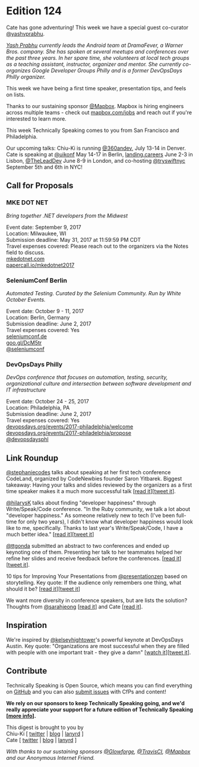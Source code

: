 # Edition 124
Cate has gone adventuring! This week we have a special guest co-curator [@yashvprabhu](https://twitter.com/yashvprabhu).

*[Yash Prabhu](https://twitter.com/yashvprabhu) currently leads the Android team at DramaFever, a Warner Bros. company. She has spoken at several meetups and conferences over the past three years. In her spare time, she volunteers at local tech groups as a teaching assistant, instructor, organizer and mentor. She currently co-organizes Google Developer Groups Philly and is a former DevOpsDays Philly organizer.*

This week we have being a first time speaker, presentation tips, and feels on lists.

Thanks to our sustaining sponsor [@Mapbox](http://twitter.com/mapbox). Mapbox is hiring engineers across multiple teams - check out [mapbox.com/jobs](http://mapbox.com/jobs) and reach out if you're interested to learn more.

This week Technically Speaking comes to you from San Francisco and Philadelphia.

Our upcoming talks: Chiu-Ki is running [@360andev](http://twitter.com/360andev), July 13-14 in Denver. Cate is speaking at [@uikonf](http://twitter.com/uikonf) May 14-17 in Berlin, [landing.careers](https://landing.careers/) June 2-3 in Lisbon, [@TheLeadDev](http://twitter.com/theleaddev) June 8-9 in London, and co-hosting [@tryswiftnyc](http://twitter.com/tryswiftnyc) September 5th and 6th in NYC!


## Call for Proposals

### MKE DOT NET
*Bring together .NET developers from the Midwest*

Event date: September 9, 2017  
Location: Milwaukee, WI  
Submission deadline: May 31, 2017 at 11:59:59 PM CDT  
Travel expenses covered: Please reach out to the organizers via the Notes field to discuss.  
[mkedotnet.com](http://www.mkedotnet.com/)  
[papercall.io/mkedotnet2017](https://www.papercall.io/mkedotnet2017)


### SeleniumConf Berlin
*Automated Testing. Curated by the Selenium Community. Run by White October Events.*

Event date: October 9 - 11, 2017  
Location: Berlin, Germany  
Submission deadline: June 2, 2017  
Travel expenses covered: Yes  
[seleniumconf.de](http://seleniumconf.de/)  
[goo.gl/DcM5tr](https://goo.gl/DcM5tr)  
[@seleniumconf](https://twitter.com/seleniumconf)


### DevOpsDays Philly
*DevOps conference that focuses on automation, testing, security, organizational culture and intersection between software development and IT infrastructure*

Event date: October 24 - 25, 2017  
Location: Philadelphia, PA   
Submission deadline: June 2, 2017  
Travel expenses covered: Yes  
[devopsdays.org/events/2017-philadelphia/welcome](https://www.devopsdays.org/events/2017-philadelphia/welcome)  
[devopsdays.org/events/2017-philadelphia/propose](https://www.devopsdays.org/events/2017-philadelphia/propose)  
[@devopsdaysphl](https://twitter.com/devopsdaysphl)

## Link Roundup

[@stephaniecodes](https://twitter.com/stephaniecodes) talks about speaking at her first tech conference CodeLand, organized by CodeNewbies founder Saron Yitbarek. Biggest takeaway: Having your talks and slides reviewed by the organizers as a first time speaker makes it a much more successful talk [[read it](https://medium.com/@secretsquirrel/what-its-like-to-be-a-first-time-speaker-at-the-most-inclusive-tech-conference-ever-5b92bf2bfc3e)][[tweet it](https://twitter.com/home?status=Being%20a%20first%20time%20speaker%20at%20the%20most%20inclusive%20tech%20conference%20ever%20by%20%40stephaniecodes%20https%3A//medium.com/%40secretsquirrel/what-its-like-to-be-a-first-time-speaker-at-the-most-inclusive-tech-conference-ever-5b92bf2bfc3e%20via%20%40techspeakdigest)].

[@hilarysK](https://twitter.com/hilarysk) talks about finding "developer happiness" through Write/Speak/Code conference. "In the Ruby community, we talk a lot about "developer happiness." As someone relatively new to tech (I've been full-time for only two years), I didn't know what developer happiness would look like to me, specifically. Thanks to last year's Write/Speak/Code, I have a much better idea." [[read it](https://tenforward.consulting/blog/finding-my-version-of-developer-happiness-through-Write-Speak-Code)][[tweet it](https://twitter.com/home?status=Finding%20my%20version%20of%20%22developer%20happiness%22%20through%20%40WriteSpeakCode%20by%20%40hilarysK%20https%3A//tenforward.consulting/blog/finding-my-version-of-developer-happiness-through-Write-Speak-Code%20via%20%40techspeakdigest)]

[@ttgonda](https://twitter.com/ttgonda) submitted an abstract to two conferences and ended up keynoting one of them. Presenting her talk to her teammates helped her refine her slides and receive feedback before the conferences. [[read it](https://collectiveidea.com/blog/archives/2017/05/08/speak-at-a-conference-achievement-unlocked)][[tweet it](https://twitter.com/home?status=My%20First%20Conference%20Talk%20by%20%40ttgonda%20https%3A//collectiveidea.com/blog/archives/2017/05/08/speak-at-a-conference-achievement-unlocked%20via%20%40techspeakdigest)].

10 tips for Improving Your Presentations from
[@presentationzen](https://twitter.com/presentationzen) based on storytelling. Key quote: If the audience only remembers one thing, what should it be? [[read it](http://www.presentationzen.com/presentationzen/2014/11/10-tips-for-improving-your-presentations-lectures-speeches.html)][[tweet it](https://twitter.com/home?status=Presentation%20Zen%3A%2010%20tips%20for%20Improving%20Your%20Presentations%20by%20%40presentationzen%20http%3A//www.presentationzen.com/presentationzen/2014/11/10-tips-for-improving-your-presentations-lectures-speeches.html%20via%20%40techspeakdigest)]

We want more diversity in conference speakers, but are lists the solution? Thoughts from [@sarahjeong](https://twitter.com/sarahjeong) [[read it](https://twitter.com/sarahjeong/status/859837698906783744)] and Cate [[read it](https://twitter.com/catehstn/status/859852364521537537)].


## Inspiration

We're inspired by [@kelseyhightower](https://twitter.com/kelseyhightower)'s powerful keynote at DevOpsDays Austin. Key quote: "Organizations are most successful when they are filled with people with one important trait - they give a damn" [[watch it](https://www.youtube.com/watch?v=36S7N7OZSTI&feature=youtu.be&t=45m30s)][[tweet it](https://twitter.com/home?status=DevOps%20Days%20Austin%202017%20Keynote%20by%20%40kelseyhightower%20https%3A//www.youtube.com/watch?v=36S7N7OZSTI%26feature=youtu.be%26t=45m30s%20via%20%40techspeakdigest)].

## Contribute

Technically Speaking is Open Source, which means you can find everything on [GitHub](https://github.com/catehstn/technically-speaking/) and you can also [submit issues](https://github.com/catehstn/technically-speaking/issues/new) with CfPs and content!

**We rely on our sponsors to keep Technically Speaking going, and we'd really appreciate your support for a future edition of Technically Speaking [[more info](http://www.techspeak.email/sponsorship/)].**  


This digest is brought to you by  
Chiu-Ki [ [twitter](https://twitter.com/chiuki) | [blog](http://blog.sqisland.com/) | [lanyrd](http://lanyrd.com/profile/chiuki/) ]  
Cate [ [twitter](https://twitter.com/catehstn) | [blog](http://www.cate.blog/) | [lanyrd](http://lanyrd.com/profile/catehstn/) ]

*With thanks to our sustaining sponsors [@Glowforge](http://twitter.com/glowforge), [@TravisCI](http://twitter.com/travisci), [@Mapbox](http://twitter.com/mapbox) and our Anonymous Internet Friend.*
